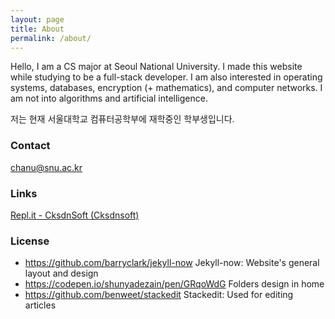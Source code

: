 ```yaml
---
layout: page
title: About
permalink: /about/
---
```

Hello, I am a CS major at Seoul National University. I made this website while studying to be a full-stack developer. I am also interested in operating systems, databases, encryption (+ mathematics), and computer networks. I am not into algorithms and artificial intelligence.

저는 현재 서울대학교 컴퓨터공학부에 재학중인 학부생입니다.

### Contact
[chanu@snu.ac.kr](mailto:chanu@snu.ac.kr)

### Links
[Repl.it - CksdnSoft (Cksdnsoft)](https://repl.it/@CksdnSoft)

### License
* https://github.com/barryclark/jekyll-now
Jekyll-now: Website's general layout and design
* https://codepen.io/shunyadezain/pen/GRqoWdG
Folders design in home
* https://github.com/benweet/stackedit
Stackedit: Used for editing articles
<!--stackedit_data:
eyJoaXN0b3J5IjpbMjExNjE0NDEyNywxMjIwNTk1NjI3LDg4Mz
A2ODkxNCwxMzAzMDM3MTYxLDE1MjI3OTEwOTcsMTUwNjY0NzMz
Ml19
-->